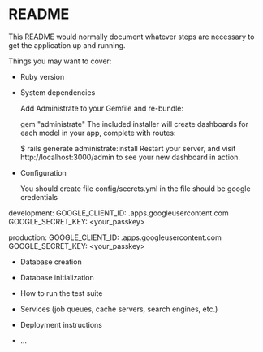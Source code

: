 # README

This README would normally document whatever steps are necessary to get the
application up and running.

Things you may want to cover:

* Ruby version

* System dependencies

  Add Administrate to your Gemfile and re-bundle:

  gem "administrate"
  The included installer will create dashboards for each model in your app, complete with routes:

  $ rails generate administrate:install
  Restart your server, and visit http://localhost:3000/admin to see your new dashboard in action.

* Configuration

	You should create file config/secrets.yml
	in the file should be google credentials

development:
  GOOGLE_CLIENT_ID: <youcredentials>.apps.googleusercontent.com
  GOOGLE_SECRET_KEY: <your_passkey>

production:
  GOOGLE_CLIENT_ID: <youcredentials>.apps.googleusercontent.com
  GOOGLE_SECRET_KEY: <your_passkey>

* Database creation

* Database initialization

* How to run the test suite

* Services (job queues, cache servers, search engines, etc.)

* Deployment instructions

* ...
